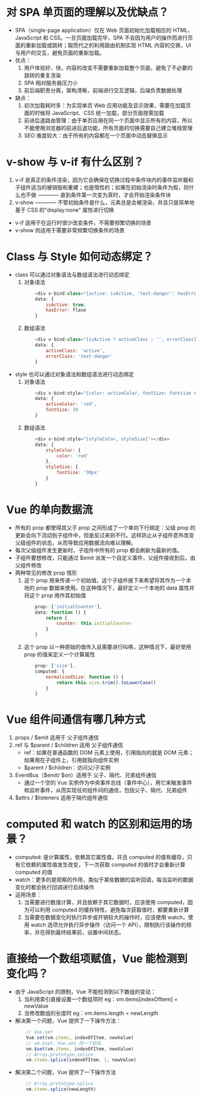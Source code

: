 # 对 SPA 单页面的理解以及优缺点？
* SPA（single-page application）仅在 Web 页面初始化加载相应的 HTML、JavaScript 和 CSS。一旦页面加载完毕，SPA 不会因为用户的操作而进行页面的重新加载或跳转；取而代之的利用路由机制实现 HTML 内容的交换，UI 与用户的交互，避免页面的重新加载。
* 优点：
    1. 用户体验好、快，内容的改变不需要重新加载整个页面，避免了不必要的跳转的重复渲染
    2. SPA 相对服务器压力小
    3. 前后端职责分离，架构清晰，前端进行交互逻辑，后端负责数据处理
* 缺点：
    1. 初次加载耗时多：为实现单页 Web 应用功能及显示效果，需要在加载页面的时候将 JavaScript、CSS 统一加载，部分页面按需加载
    2. 前进后退路由管理：由于单页应用在同一个页面中显示所有的内容，所以不能使用浏览器的前进后退功能，所有页面的切换需要自己建立堆栈管理
    3. SEO 难度较大：由于所有的内容都在一个页面中动态替换显示

# v-show 与 v-if 有什么区别？
1. v-if 是真正的条件渲染，因为它会确保在切换过程中条件块内的事件监听器和子组件适当的被销毁和重建；也是惰性的；如果在初始渲染时条件为假，则什么也不做 ———— 直到条件第一次变为真时，才会开始渲染条件块
2. v-show ———— 不管初始条件是什么，元素总是会被渲染，并且只是简单地基于 CSS 的"display:none" 属性进行切换
* v-if 适用于在运行时很少改变条件，不需要频繁切换的场景
* v-show 则适用于需要非常频繁切换条件的场景

# Class 与 Style 如何动态绑定？
* class 可以通过对象语法与数组语法进行动态绑定
    1. 对象语法
        ```javascript
            <div v-bind:class="{active: isActive, 'text-danger': hasError}"></div>
            data: {
                isActive: true,
                hasError: flase
            }
        ```
    2. 数组语法
        ```javascript
            <div v-bind:class="[isActive ? activeClass : '', errorClass]"></div>
            data: {
                activeClass: 'active',
                errorClass: 'text-danger'
            }
        ```
* style 也可以通过对象语法和数组语法进行动态绑定
    1. 对象语法
        ```javascript
            <div v-bind:style="{color: activeColor, fontSize: fontsize + 'px'}"></div>
            data: {
                activeColor: 'red',
                fontSize: 30
            }
        ```
    2. 数组语法
        ```javascript
            <div v-bind:style="[styleColor, styleSize]"></div>
            data: {
                styleColor: {
                    color: 'red'
                },
                styleSize: {
                    fontSize: '30px'
                }
            }
        ```

# Vue 的单向数据流
* 所有的 prop 都使得其父子 prop 之间形成了一个单向下行绑定：父级 prop 的更新会向下流动到子组件中，但是反过来则不行。这样防止从子组件意外改变父级组件的状态，从而导致应用数据流向难以理解。
* 每次父级组件发生更新时，子组件中所有的 prop 都会刷新为最新的值。
* 子组件要想修改，只能通过 $emit 派发一个自定义事件，父组件接收到后，由父组件修改
* 两种常见的修改 prop 情形
    1. 这个 prop 用来传递一个初始值，这个子组件接下来希望将其作为一个本地的 prop 数据来使用。在这种情况下，最好定义一个本地的 data 属性并将这个 prop 用作其初始值
        ```javascript
            prop: ['initialCounter'],
            data: function () {
                return {
                    counter: this.initialCounter
                }
            }
        ```
    2. 这个 prop 以一种原始的值传入且需要进行叫唤，这种情况下，最好使用 prop 的值来定义一个计算属性
        ```javascript
            prop: ['size'],
            computed: {
                normalizedSize: function () {
                    return this.size.trim().toLowerCase()
                }
            }
        ```

# Vue 组件间通信有哪几种方式
1. props / $emit 适用于 父子组件通信
2. ref 与 $parent / $children 适用 父子组件通信
    * ref：如果在普通函数的 DOM 元素上使用，引用指向的就是 DOM 元素；如果用在子组件上，引用就指向组件实例
    * $parent / $children：访问父/子实例
3. EventBus（$emit/ $on）适用于 父子、隔代、兄弟组件通信
    * 通过一个空的 Vue 实例作为中央事件总线（事件中心），用它来触发事件和监听事件，从而实现任何组件间的通信，包括父子、隔代、兄弟组件
4. $attrs / $listeners 适用于隔代组件通信

# computed 和 watch 的区别和运用的场景？
* computed: 是计算属性，依赖其它属性值，并且 computed 的值有缓存，只有它依赖的属性值发生改变，下一次获取 computed 的值时才会重新计算 computed 的值
* watch：更多的是观察的作用，类似于某些数据的监听回调，每当监听的数据变化时都会执行回调进行后续操作
* 运用场景：
    1. 当需要进行数值计算，并且依赖于其它数据时，应该使用 computed，因为可以利用 computed 的缓存特性，避免每次获取值时，都要重新计算
    2. 当需要在数据变化时执行异步或开销较大的操作时，应该使用 watch，使用 watch 选项允许执行异步操作（访问一个 API），限制执行该操作的频率，并在得到最终结果前，设置中间状态。

# 直接给一个数组项赋值，Vue 能检测到变化吗？
* 由于 JavaScript 的限制，Vue 不能检测到以下数组的变动：
    1. 当利用索引直接设置一个数组项时
        eg：vm.items[indexOfItem] = newValue
    2. 当修改数组的长度时
        eg：vm.items.length = newLength
* 解决第一个问题，Vue 提供了一下操作方法：
    ```javascript
        // Vue.set
        Vue.set(vm.items, indexOfItem, newValue)
        // vm.$set，Vue.set 的一个别名
        vm.$set(vm.items, indexOfItem, newValue)
        // Array.prototype.splice
        vm.items.splice(indexOfItem, 1, newValue)
    ```
* 解决第二个问题，Vue 提供了一下操作方法
    ```javascript
        // Array.prototype.splice
        vm.items.splice(newLength)
    ```

#